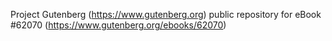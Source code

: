 Project Gutenberg (https://www.gutenberg.org) public repository for eBook #62070 (https://www.gutenberg.org/ebooks/62070)
